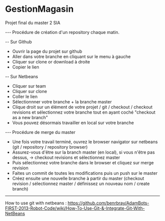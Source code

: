 # GestionMagasin
Projet final du master 2 SIA

--- Procédure de création d'un repository chaque matin.

-- Sur Github

- Ouvrir la page du projet sur github
- Aller dans votre branche en cliquant sur le menu à gauche
- Cliquer sur clone or download à droite
- Copier le lien

-- Sur Netbeans

- Cliquer sur team
- Cliquer sur clone
- Coller le lien
- Sélectionnner votre branche + la branche master
- Clique droit sur un élément de votre projet / git / checkout / checkout revisions et sélectionnez votre branche tout en ayant coché "checkout as a new branch"
- Vous pouvez désormais travailler en local sur votre branche


--- Procédure de merge du master

- Une fois votre travail terminé, ouvrez le browser navigator sur netbeans (git / repository / repository browser)
- Assurez-vous d'être sur la branch master (en local), si vous n'être pas dessus, -> checkout revisions et sélectionnez master
- Puis sélectionnez votre branche dans le browser et cliquez sur merge revision
- Faites un commit de toutes les modifications puis un push sur le master
- Créez ensuite une nouvelle branche à partir du master (checkout revision / sélectionnez master / définissez un nouveau nom / create branch)

-------------------

How to use git with netbeans : https://github.com/benrbray/AdamBots-FIRST-2013-Robot-Code/wiki/How-To-Use-Git-&-Integrate-Git-With-NetBeans
